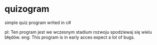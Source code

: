 # quizogram
simple quiz program writed in c#

pl:
Ten program jest we wczesnym stadium rozwoju
spodziewaj się wielu błędów.
eng:
This program is in early acces
expect a lot of bugs.

